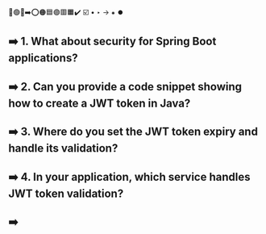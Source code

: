 🔵🟢🔴➡️⭕🟠🟦🟣🟥🟧✔️ ☑️ • ‣ → ⁕ ⏺️

## ➡️ 1. What about security for Spring Boot applications?

## ➡️ 2. Can you provide a code snippet showing how to create a JWT token in Java?

## ➡️ 3. Where do you set the JWT token expiry and handle its validation?

## ➡️ 4. In your application, which service handles JWT token validation?

## ➡️
